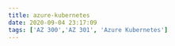 ```yaml
---
title: azure-kubernetes
date: 2020-09-04 23:17:09
tags: ['AZ 300','AZ 301', 'Azure Kubernetes']
---
```

